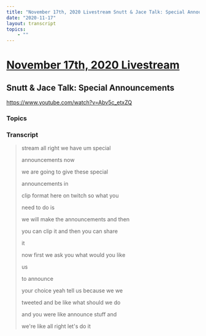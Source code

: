 ```yaml
---
title: "November 17th, 2020 Livestream Snutt & Jace Talk: Special Announcements"
date: "2020-11-17"
layout: transcript
topics:
    - ""
---
```

# [November 17th, 2020 Livestream](../2020-11-17.md)
## Snutt & Jace Talk: Special Announcements
https://www.youtube.com/watch?v=Abv5c_etxZQ

### Topics


### Transcript

> stream all right we have um special
> 
> announcements now
> 
> we are going to give these special
> 
> announcements in
> 
> clip format here on twitch so what you
> 
> need to do is
> 
> we will make the announcements and then
> 
> you can clip it and then you can share
> 
> it
> 
> now first we ask you what would you like
> 
> us
> 
> to announce
> 
> your choice yeah tell us because we we
> 
> tweeted and be like what should we do
> 
> and you were like announce stuff and
> 
> we're like all right let's do it
> 
